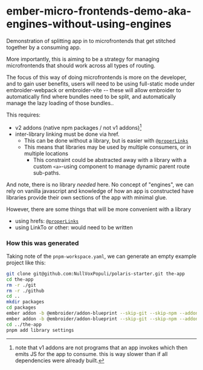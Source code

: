 # ember-micro-frontends-demo-aka-engines-without-using-engines

Demonstration of splitting app in to microfrontends that get stitched together by a consuming app.

More importantly, this is aiming to be a strategy for managing microfrontends that should work across all types of routing.

The focus of this way of doing microfrontends is more on the developer, and to gain user benefits, users will need to be using full-static mode under embroider-webpack or embroider-vite -- these will allow embroider to automatically find where bundles need to be split, and automatically manage the lazy loading of those bundles..

This requires:
- v2 addons (native npm packages / not v1 addons)[^v1addons]
- inter-library linking must be done via href. 
  - This can be done without a library, but is easier with  [`@properLinks`](https://ember-primitives.pages.dev/4-routing/proper-links)
  - This means that libraries may be used by multiple consumers, or in multiple locations
    - This constraint could be abstracted away with a library with a custom `<a>`-using component to manage dynamic parent route sub-paths.

And note, there is no library _needed_ here. No concept of "engines", we can rely on vanilla javascript and knowledge of how an app is constructed have libraries provide their own sections of the app with minimal glue.


However, there are some things that will be more convenient with a library
- using hrefs: [`@properLinks`](https://ember-primitives.pages.dev/4-routing/proper-links)
- using LinkTo or other: would need to be written

### How this was generated

Taking note of the `pnpm-workspace.yaml`, we can generate an empty example project like this:

```bash
git clone git@github.com:NullVoxPopuli/polaris-starter.git the-app
cd the-app
rm -r ./git
rm -r ./github
cd ..
mkdir packages
cd packages
ember addon -b @embroider/addon-blueprint --skip-git --skip-npm --addon-only library
ember addon -b @embroider/addon-blueprint --skip-git --skip-npm --addon-only settings
cd ../the-app
pnpm add library settings
```


[^v1addons]: note that v1 addons are not programs that an app invokes which then emits JS for the app to consume. this is way slower than if all dependencies were already built.
